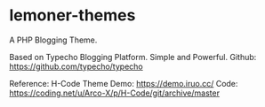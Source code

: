 # lemoner-themes
A PHP Blogging Theme.

Based on Typecho Blogging Platform. Simple and Powerful.
Github: https://github.com/typecho/typecho

Reference: 
    H-Code Theme 
    Demo: https://demo.iruo.cc/
    Code: https://coding.net/u/Arco-X/p/H-Code/git/archive/master

